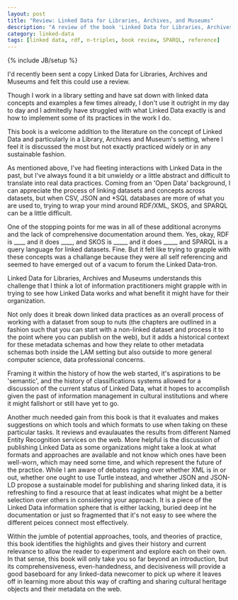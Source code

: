 ```yaml
---
layout: post
title: "Review: Linked Data for Libraries, Archives, and Museums"
description: "A review of the book 'Linked Data for Libraries, Archives and Musuems: How to Clean, Link and Publish Your Metadata' by Seth van Hooland and Ruben Verbough"
category: linked-data
tags: [linked data, rdf, n-triples, book review, SPARQL, reference]
---
```

{% include JB/setup %}

I'd recently been sent a copy Linked Data for Libraries, Archives and Museums and felt this could use a review. 

Though I work in a library setting and have sat down with linked data concepts and examples a few times already, I don't use it outright in my day to day and I admitedly have struggled with what Linked Data exactly is and how to implement some of its practices in the work I do. 

This book is a welcome addition to the literature on the concept of Linked Data and particularly in a Library, Archives and Museum's setting, where I feel it is discussed the most but not exactly practiced widely or in any sustainable fashion. 

As mentioned above, I've had fleeting interactions with Linked Data in the past, but I've always found it a bit unwieldy or a little abstract and difficult to translate into real data practices. Coming from an 'Open Data' background, I can appreciate the process of linking datasets and concepts across datasets, but when CSV, JSON and *SQL databases are more of what you are used to, trying to wrap your mind around RDF/XML, SKOS, and SPARQL can be a little difficult.

One of the stopping points for me was in all of these additional acronyms and the lack of comprehensive documentation around them. Yes, okay, RDF is ____ and it does ____, and SKOS is _____ and it does _____ and SPARQL is a query language for linked datasets. Fine. But it felt like trying to grapple with these concepts was a challange because they were all self referencing and seemed to have emerged out of a vacum to forum the Linked Data-tron.

Linked Data for Libraries, Archives and Museums understands this challenge that I think a lot of information practitioners might grapple with in trying to see how Linked Data works and what benefit it might have for their organization. 

Not only does it break down linked data practices as an overall process of working with a dataset from soup to nuts (the chapters are outlined in a fashion such that you can start with a non-linked dataset and process it to the point where you can publish on the web), but it adds a historical context for these metadata schemas and how they relate to other metadata schemas both inside the LAM setting but also outside to more general computer science, data professional concerns.

Framing it within the history of how the web started, it's aspirations to be 'semantic', and the history of classifications systems allowed for a discussion of the current status of Linked Data, what it hopes to accomplish given the past of information management in cultural institutions and where it might fallshort or still have yet to go.

Another much needed gain from this book is that it evaluates and makes suggestions on which tools and which formats to use when taking on these particular tasks. It reviews and evaulauates the results from different Named Entity Recognition services on the web. More helpful is the discussion of publishing Linked Data as some organizations might take a look at what formats and approaches are available and not know which ones have been well-worn, which may need some time, and which represent the future of the practice. While I am aware of debates raging over whether XML is in or out, whether one ought to use Turtle instead, and whether JSON and JSON-LD propose a sustainable model for publishing and sharing linked data, it is refreshing to find a resource that at least indicates what might be a better selection over others in considering your approach. It is a piece of the Linked Data information sphere that is either lacking, buried deep int he documentation or just so fragmented that it's not easy to see where the different peices connect most effectively.

Within the jumble of potential approaches, tools, and theories of practice, this book identifies the highlights and gives their history and current relevance to allow the reader to experiment and explore each on their own. In that sense, this book will only take you so far beyond an introduction, but its comprehensiveness, even-handedness, and decisiveness will provide a good baseboard for any linked-data newcomer to pick up where it leaves off in learning more about this way of crafting and sharing cultural heritage objects and their metadata on the web. 
